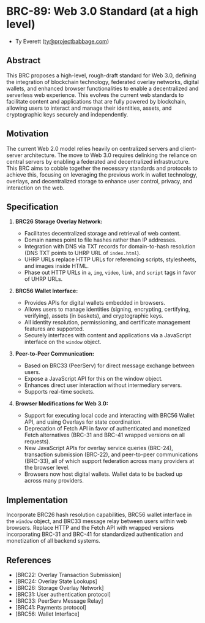 # BRC-89: Web 3.0 Standard (at a high level)

- Ty Everett (ty@projectbabbage.com)

## Abstract

This BRC proposes a high-level, rough-draft standard for Web 3.0, defining the integration of blockchain technology, federated overlay networks, digital wallets, and enhanced browser functionalities to enable a decentralized and serverless web experience. This evolves the current web standards to facilitate content and applications that are fully powered by blockchain, allowing users to interact and manage their identities, assets, and cryptographic keys securely and independently.

## Motivation

The current Web 2.0 model relies heavily on centralized servers and client-server architecture. The move to Web 3.0 requires delinking the reliance on central servers by enabling a federated and decentralized infrastructure. This BRC aims to cobble together the necessary standards and protocols to achieve this, focusing on leveraging the previous work in wallet technology, overlays, and decentralized storage to enhance user control, privacy, and interaction on the web.

## Specification

1.  **BRC26 Storage Overlay Network:**

    -   Facilitates decentralized storage and retrieval of web content.
    -   Domain names point to file hashes rather than IP addresses.
    -   Integration with DNS via TXT records for domain-to-hash resolution (DNS TXT points to UHRP URL of `index.html`).
    -   UHRP URLs replace HTTP URLs for referencing scripts, stylesheets, and images inside HTML.
    -   Phase out HTTP URLs in `a`, `img`, `video`, `link`, and `script` tags in favor of UHRP URLs.

2.  **BRC56 Wallet Interface:**

    -   Provides APIs for digital wallets embedded in browsers.
    -   Allows users to manage identities (signing, encrypting, certifying, verifying), assets (in baskets), and cryptographic keys.
    -   All identity resolution, permissioning, and certificate management features are supported.
    -   Securely interfaces with content and applications via a JavaScript interface on the `window` object.

3.  **Peer-to-Peer Communication:**

    -   Based on BRC33 (PeerServ) for direct message exchange between users.
    -   Expose a JavaScript API for this on the window object.
    -   Enhances direct user interaction without intermediary servers.
    -   Supports real-time sockets.

4.  **Browser Modifications for Web 3.0:**

    -   Support for executing local code and interacting with BRC56 Wallet API, and using Overlays for state coordination.
    -   Deprecation of Fetch API in favor of authenticated and monetized Fetch alternatives (BRC-31 and BRC-41 wrapped versions on all requests).
    -   New JavaScript APIs for overlay service queries (BRC-24), transaction submission (BRC-22), and peer-to-peer communications (BRC-33), all of which support federation across many providers at the browser level.
    - Browsers now host digital wallets. Wallet data to be backed up across many providers.

## Implementation

Incorporate BRC26 hash resolution capabilities, BRC56 wallet interface in the `window` object, and BRC33 message relay between users within web browsers. Replace HTTP and the Fetch API with wrapped versions incorporating BRC-31 and BRC-41 for standardized authentication and monetization of all backend systems.

## References

- [BRC22: Overlay Transaction Submission]
- [BRC24: Overlay State Lookups]
- [BRC26: Storage Overlay Network]
- [BRC31: User authentication protocol]
- [BRC33: PeerServ Message Relay]
- [BRC41: Payments protocol]
- [BRC56: Wallet Interface]